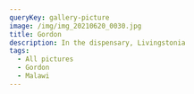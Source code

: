 ```yaml
---
queryKey: gallery-picture
image: /img/img_20210620_0030.jpg
title: Gordon
description: In the dispensary, Livingstonia
tags:
  - All pictures
  - Gordon
  - Malawi
---
```

